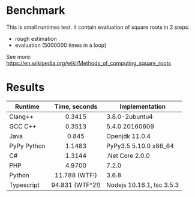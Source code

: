# Benchmark

This is small runtimes test. It contain evaluation of square roots in 2 steps:
* rough estimation
* evaluation (5000000 times in a loop)

See more: https://en.wikipedia.org/wiki/Methods_of_computing_square_roots

# Results

| Runtime       | Time, seconds   | Implementation            |
| ------------- |:---------------:|----------------------------
| Clang++       | 0.3415          | 3.8.0-2ubuntu4            |
| GCC C++       | 0.3513          | 5.4.0 20160609            |
| Java          | 0.845           | Openjdk 11.0.4            |
| PyPy Python   | 1.1483          | PyPy3.5 5.10.0 x86_64     |
| C#            | 1.3144          | .Net Core 2.0.0           |
| PHP           | 4.9700          | 7.2.0                     |
| Python        | 11.788 (WTF!)   | 3.6.8                     |
| Typescript    | 94.831 (WTF^2!) | Nodejs 10.16.1, tsc 3.5.3 |
